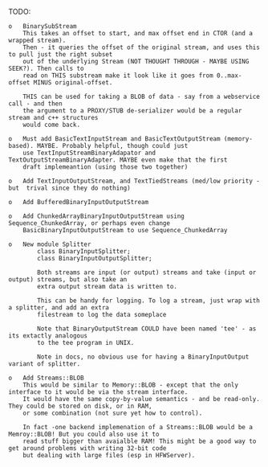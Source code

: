 TODO:

	o	BinarySubStream
		This takes an offset to start, and max offset end in CTOR (and a wrapped stream). 
		Then - it queries the offset of the original stream, and uses this to pull just the right subset
		out of the underlying Stream (NOT THOUGHT THROUGH - MAYBE USING SEEK?). Then calls to
		read on THIS substream make it look like it goes from 0..max-offset MINUS original-offset.

		THIS can be used for taking a BLOB of data - say from a webservice call - and then
		the argument to a PROXY/STUB de-serializer would be a regular stream and c++ structures
		would come back.

	o	Must add BasicTextInputStream and BasicTextOutputStream (memory-based). MAYBE. Probably helpful, though could just
		use TextInputStreamBinaryAdapator and TextOutputStreamBinaryAdapter. MAYBE even make that the first
		draft implemeantion (using those two together)

	o	Add TextInputOutputStream, and TextTiedStreams (med/low priority - but  trival since they do nothing)

	o	Add BufferedBinaryInputOutputStream

	o	Add ChunkedArrayBinaryInputOutputStream using Sequence_ChunkedArray, or perhaps even change 
		BasicBinaryInputOutputStream to use Sequence_ChunkedArray

	o	New module Splitter
			class BinaryInputSplitter;
			class BinaryInputOutputSplitter;

			Both streams are input (or output) streams and take (input or output) streams, but also take an 
			extra output stream data is written to.

			This can be handy for logging. To log a stream, just wrap with a splitter, and add an extra
			filestream to log the data someplace

			Note that BinaryOutputStream COULD have been named 'tee' - as its extactly analogous
			to the tee program in UNIX.

			Note in docs, no obvious use for having a BinaryInputOutput variant of splitter.

	o	Add Streams::BLOB
		This would be similar to Memory::BLOB - except that the only interface to it would be via the stream interface.
		It would have the same copy-by-value semantics - and be read-only. They could be stored on disk, or in RAM,
		or some combination (not sure yet how to control).

		In fact -one backend implemenation of a Streams::BLOB would be a Memroy::BLOB! But you could also use it to
		read stuff bigger than avaialble RAM! This might be a good way to get around problems with writing 32-bit code
		but dealing with large files (esp in HFWServer).
